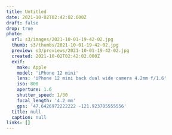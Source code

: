 ```yaml
---
title: Untitled
date: 2021-10-02T02:42:02.000Z
draft: false
drop: true
photo:
  url: s3/images/2021-10-01-19-42-02.jpg
  thumb: s3/thumbs/2021-10-01-19-42-02.jpg
  preview: s3/previews/2021-10-01-19-42-02.jpg
  created: 2021-10-02T02:42:02.000Z
  exif:
    make: Apple
    model: 'iPhone 12 mini'
    lens: 'iPhone 12 mini back dual wide camera 4.2mm f/1.6'
    iso: 800
    aperture: 1.6
    shutter_speed: 1/30
    focal_length: '4.2 mm'
    gps: '47.6426972222222 -121.923705555556'
  title: null
  caption: null
links: []
---
```

